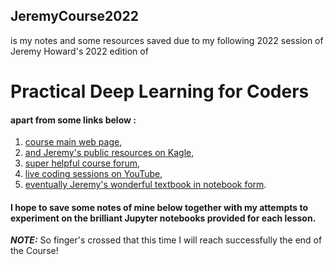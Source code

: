 ## JeremyCourse2022
 is my notes and some resources saved due to my following 2022 session of Jeremy Howard's 2022 edition of
# Practical Deep Learning for Coders
#### apart from some links below :
1. [course main web page](https://course.fast.ai/),
2. [and Jeremy's public resources on Kagle](https://www.kaggle.com/jhoward/code?userId=3256&sortBy=dateCreated&tab=profile),
3. [super helpful course forum](https://www.youtube.com/playlist?list=PLfYUBJiXbdtSgU6S_3l6pX-4hQYKNJZFU),
4. [live coding sessions on YouTube](https://www.youtube.com/playlist?list=PLfYUBJiXbdtSLBPJ1GMx-sQWf6iNhb8mM),
5. [eventually Jeremy's wonderful textbook in notebook form](https://github.dev/fastai/fastbook/blob/master/01_intro.ipynb).  
#### I hope to save some notes of mine below together with my attempts to experiment on the brilliant Jupyter notebooks provided for each lesson.  
**_NOTE:_**  So finger's crossed that this time I will reach successfully the end of the Course!

